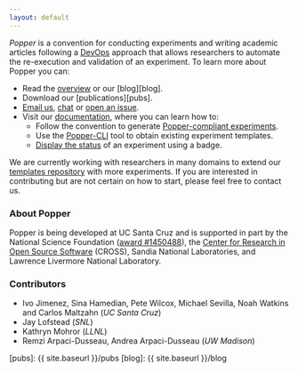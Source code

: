 ```yaml
---
layout: default
---
```


<script type="text/javascript" src="https://asciinema.org/a/QLBQZeXpz9hTtRQqKhIsQWfZX.js" id="asciicast-QLBQZeXpz9hTtRQqKhIsQWfZX" async></script>

_Popper_ is a convention for conducting experiments and writing 
academic articles following a 
[DevOps](https://en.wikipedia.org/wiki/DevOps) approach that allows 
researchers to automate the re-execution and validation of an 
experiment. To learn more about Popper you can:

  * Read the [overview][overview] or our [blog][blog].
  * Download our [publications][pubs].
  * [Email us](mailto:ivo@cs.ucsc.edu), 
    [chat](https://gitter.im/systemslab/popper) or [open an 
    issue](https://github.com/systemslab/popper/issues/new).
  * Visit our [documentation][quick-start], where you can learn 
    how to:
      * Follow the convention to generate [Popper-compliant 
        experiments][from-scratch].
      * Use the [Popper-CLI][cli] tool to obtain existing experiment 
        templates.
      * [Display the status][badge] of an experiment using a badge.

We are currently working with researchers in many domains to extend 
our [templates repository](https://github.com/systemslab/popper) with 
more experiments. If you are interested in contributing but are not 
certain on how to start, please feel free to contact us.

### About Popper

Popper is being developed at UC Santa Cruz and is supported in part by 
the National Science Foundation ([award 
#1450488](http://bigweatherweb.org)), the [Center for Research in Open 
Source Software](http://cross.ucsc.edu) (CROSS), Sandia National 
Laboratories, and Lawrence Livermore National Laboratory.

### **Contributors**

  * Ivo Jimenez, Sina Hamedian, Pete Wilcox, Michael Sevilla, Noah Watkins and
    Carlos Maltzahn (_UC Santa Cruz_)
  * Jay Lofstead (_SNL_)
  * Kathryn Mohror (_LLNL_)
  * Remzi Arpaci-Dusseau, Andrea Arpaci-Dusseau (_UW Madison_)

[quick-start]: http://popper.readthedocs.io/en/latest/protocol/getting_started.html
[overview]: http://popper.readthedocs.io/en/latest/protocol/intro_to_popper.html
[from-scratch]: http://popper.readthedocs.io/en/latest/tutorial/from_scratch.html
[badge]: http://popper.readthedocs.io/en/latest/ci/popperci.html
[cli]: http://popper.readthedocs.io/en/latest/tutorial/data-science.html
[pubs]: {{ site.baseurl }}/pubs
[blog]: {{ site.baseurl }}/blog
